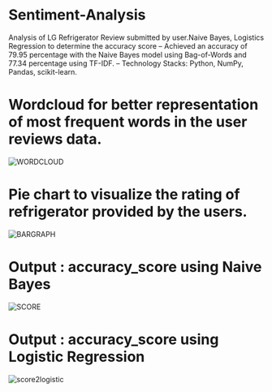 # Sentiment-Analysis
Analysis of LG Refrigerator Review submitted by user.Naive Bayes, Logistics Regression to determine the accuracy score
– Achieved an accuracy of 79.95 percentage with the Naive Bayes model using Bag-of-Words and 77.34 percentage
using TF-IDF.
– Technology Stacks: Python, NumPy, Pandas, scikit-learn.
# Wordcloud for better representation of most frequent words in the user reviews data.
![WORDCLOUD](https://github.com/user-attachments/assets/fc180538-04c0-4d46-aeb7-7eed91784233)
# Pie chart to visualize the rating of refrigerator provided by the users.
![BARGRAPH](https://github.com/user-attachments/assets/13184363-698f-44aa-b583-0cc314399304)
# Output : accuracy_score using Naive Bayes
![SCORE](https://github.com/user-attachments/assets/9f3f2a26-cb2c-4a5e-a3e0-609019626392)
# Output : accuracy_score using Logistic Regression 
![score2logistic](https://github.com/user-attachments/assets/671a9fd3-24f1-4781-9a79-085e4f1f14a7)
